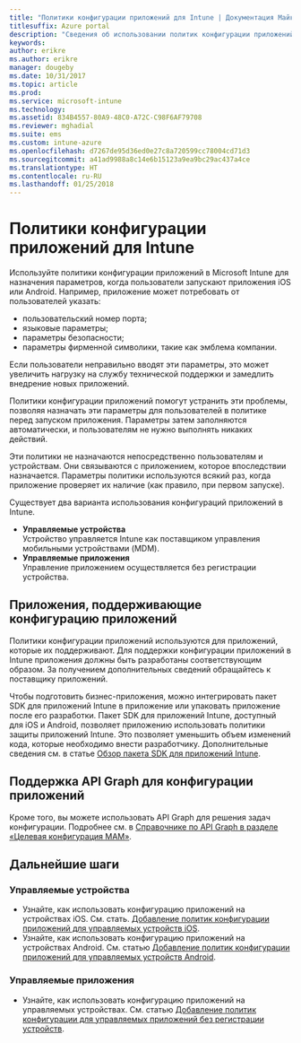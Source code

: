 ```yaml
---
title: "Политики конфигурации приложений для Intune | Документация Майкрософт"
titlesuffix: Azure portal
description: "Сведения об использовании политик конфигурации приложений для Intune."
keywords: 
author: erikre
ms.author: erikre
manager: dougeby
ms.date: 10/31/2017
ms.topic: article
ms.prod: 
ms.service: microsoft-intune
ms.technology: 
ms.assetid: 834B4557-80A9-48C0-A72C-C98F6AF79708
ms.reviewer: mghadial
ms.suite: ems
ms.custom: intune-azure
ms.openlocfilehash: d7267de95d36ed0e27c8a720599cc78004cd71d3
ms.sourcegitcommit: a41ad9988a8c14e6b15123a9ea9bc29ac437a4ce
ms.translationtype: HT
ms.contentlocale: ru-RU
ms.lasthandoff: 01/25/2018
---
```

# <a name="app-configuration-policies-for-intune"></a>Политики конфигурации приложений для Intune

Используйте политики конфигурации приложений в Microsoft Intune для назначения параметров, когда пользователи запускают приложения iOS или Android. Например, приложение может потребовать от пользователей указать:

- пользовательский номер порта;
- языковые параметры;
- параметры безопасности;
- параметры фирменной символики, такие как эмблема компании.

Если пользователи неправильно вводят эти параметры, это может увеличить нагрузку на службу технической поддержки и замедлить внедрение новых приложений.

Политики конфигурации приложений помогут устранить эти проблемы, позволяя назначать эти параметры для пользователей в политике перед запуском приложения. Параметры затем заполняются автоматически, и пользователям не нужно выполнять никаких действий.

Эти политики не назначаются непосредственно пользователям и устройствам. Они связываются с приложением, которое впоследствии назначается. Параметры политики используются всякий раз, когда приложение проверяет их наличие (как правило, при первом запуске).

Существует два варианта использования конфигураций приложений в Intune.
 - **Управляемые устройства**  
   Устройство управляется Intune как поставщиком управления мобильными устройствами (MDM).
 - **Управляемые приложения**  
   Управление приложением осуществляется без регистрации устройства.

## <a name="apps-that-support-app-configuration"></a>Приложения, поддерживающие конфигурацию приложений

Политики конфигурации приложений используются для приложений, которые их поддерживают. Для поддержки конфигурации приложений в Intune приложения должны быть разработаны соответствующим образом. За получением дополнительных сведений обращайтесь к поставщику приложений.

Чтобы подготовить бизнес-приложения, можно интегрировать пакет SDK для приложений Intune в приложение или упаковать приложение после его разработки. Пакет SDK для приложений Intune, доступный для iOS и Android, позволяет приложению использовать политики защиты приложений Intune. Это позволяет уменьшить объем изменений кода, которые необходимо внести разработчику. Дополнительные сведения см. в статье [Обзор пакета SDK для приложений Intune](app-sdk.md).

## <a name="graph-api-support-for-app-configuration"></a>Поддержка API Graph для конфигурации приложений

Кроме того, вы можете использовать API Graph для решения задач конфигурации. Подробнее см. в [Справочнике по API Graph в разделе «Целевая конфигурация MAM»](https://graph.microsoft.io/docs/api-reference/beta/api/intune_mam_targetedmanagedappconfiguration_create).

## <a name="next-steps"></a>Дальнейшие шаги

### <a name="managed-devices"></a>Управляемые устройства

 - Узнайте, как использовать конфигурацию приложений на устройствах iOS.  См. стать. [Добавление политик конфигурации приложений для управляемых устройств iOS](app-configuration-policies-use-ios.md).
 - Узнайте, как использовать конфигурацию приложений на устройствах Android.  См. статью [Добавление политик конфигурации приложений для управляемых устройств Android](app-configuration-policies-use-android.md).

### <a name="managed-apps"></a>Управляемые приложения

 - Узнайте, как использовать конфигурацию приложений на управляемых устройствах. См. статью [Добавление политик конфигурации для управляемых приложений без регистрации устройств](app-configuration-policies-managed-app.md).